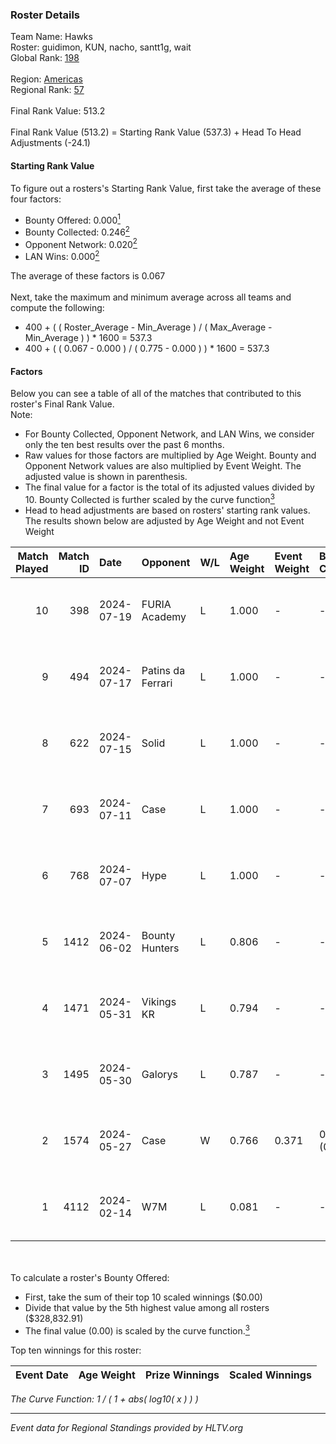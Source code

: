 ### Roster Details<br />
Team Name: Hawks<br />
Roster: guidimon, KUN, nacho, santt1g, wait<br />
Global Rank: [198](../standings_global.md)<br />
<br />
Region: [Americas]( ../standings_americas.md)<br />
Regional Rank: [57]( ../standings_americas.md)<br />
<br />
Final Rank Value:  513.2<br />
<br />
Final Rank Value (513.2) = Starting Rank Value (537.3) + Head To Head Adjustments (-24.1)<br />

#### Starting Rank Value<br />
To figure out a rosters's Starting Rank Value, first take the average of these four factors:<br />
- Bounty Offered: 0.000[<sup>1</sup>](#table2)
- Bounty Collected: 0.246[<sup>2</sup>](#table1)
- Opponent Network: 0.020[<sup>2</sup>](#table1)
- LAN Wins: 0.000[<sup>2</sup>](#table1)

The average of these factors is 0.067<br />
<br />
Next, take the maximum and minimum average across all teams and compute the following:<br />
- 400 + ( ( Roster_Average - Min_Average ) / ( Max_Average - Min_Average ) ) * 1600 = 537.3
- 400 + ( ( 0.067 - 0.000 ) / ( 0.775 - 0.000 ) ) * 1600 = 537.3


#### Factors<br />
Below you can see a table of all of the matches that contributed to this roster's Final Rank Value.<br />
Note:<br />

- For Bounty Collected, Opponent Network, and LAN Wins, we consider only the ten best results over the past 6 months.
- Raw values for those factors are multiplied by Age Weight. Bounty and Opponent Network values are also multiplied by Event Weight. The adjusted value is shown in parenthesis.
- The final value for a factor is the total of its adjusted values divided by 10. Bounty Collected is further scaled by the curve function[<sup>3</sup>](#curveFunction)
- Head to head adjustments are based on rosters' starting rank values. The results shown below are adjusted by Age Weight and not Event Weight
<span id="table1"></span><br />


| Match Played | Match ID | Date       | Opponent          | W/L | Age Weight | Event Weight | Bounty Collected | Opponent Network | LAN Wins  | H2H Adj. | Roster                               |
| -: | -: | :- | :- | :- | :- | :- | :- | :- | :- | -: | :- |
|           10 |      398 | 2024-07-19 | FURIA Academy     | L   | 1.000      | -            | -                | -                | -         |   -15.57 | guidimon, KUN, nacho, santt1g, wait  |
|            9 |      494 | 2024-07-17 | Patins da Ferrari | L   | 1.000      | -            | -                | -                | -         |    -5.67 | guidimon, KUN, nacho, santt1g, wait  |
|            8 |      622 | 2024-07-15 | Solid             | L   | 1.000      | -            | -                | -                | -         |    -4.69 | guidimon, KUN, nacho, santt1g, wait  |
|            7 |      693 | 2024-07-11 | Case              | L   | 1.000      | -            | -                | -                | -         |    -4.16 | guidimon, KUN, nacho, santt1g, wait  |
|            6 |      768 | 2024-07-07 | Hype              | L   | 1.000      | -            | -                | -                | -         |    -3.67 | F4QQ, guidimon, KUN, santt1g, wait   |
|            5 |     1412 | 2024-06-02 | Bounty Hunters    | L   | 0.806      | -            | -                | -                | -         |    -3.62 | ABM, christo, guidimon, KUN, santt1g |
|            4 |     1471 | 2024-05-31 | Vikings KR        | L   | 0.794      | -            | -                | -                | -         |    -4.77 | ABM, christo, guidimon, KUN, santt1g |
|            3 |     1495 | 2024-05-30 | Galorys           | L   | 0.787      | -            | -                | -                | -         |    -3.07 | ABM, christo, guidimon, KUN, santt1g |
|            2 |     1574 | 2024-05-27 | Case              | W   | 0.766      | 0.371        | 0.030 (0.008)    | 0.720 (0.205)    | 0 (0.000) |    21.51 | ABM, christo, guidimon, KUN, santt1g |
|            1 |     4112 | 2024-02-14 | W7M               | L   | 0.081      | -            | -                | -                | -         |    -0.39 | guidimon, KUN, nacho, nasher, PABLEK |

<br />
<span id="table2"></span><br />
To calculate a roster's Bounty Offered:<br />

- First, take the sum of their top 10 scaled winnings ($0.00)
- Divide that value by the 5th highest value among all rosters ($328,832.91)
- The final value (0.00) is scaled by the curve function.[<sup>3</sup>](#curveFunction)

Top ten winnings for this roster:<br />

| Event Date | Age Weight | Prize Winnings | Scaled Winnings |
| :- | -: | :- | :- |


<span id="curveFunction"></span>_The Curve Function: 1 / ( 1 + abs( log10( x ) ) )_<br />

---
_Event data for Regional Standings provided by HLTV.org_<br />
